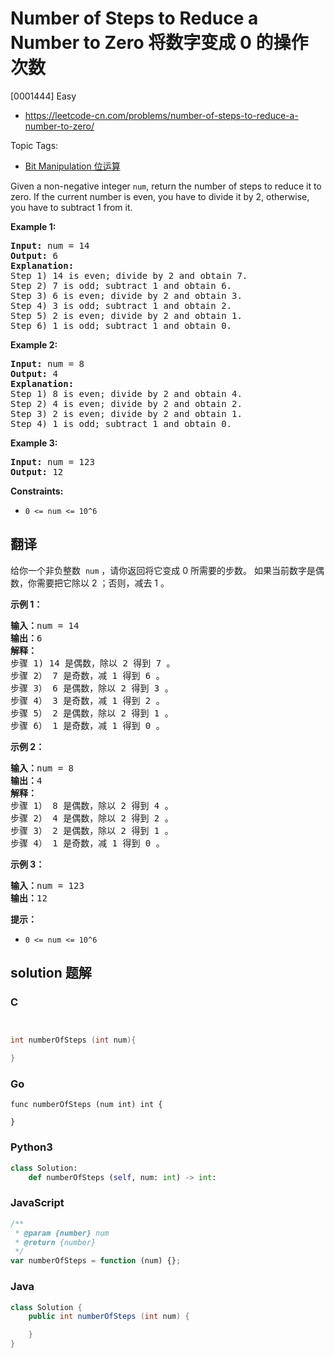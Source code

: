 # Number of Steps to Reduce a Number to Zero 将数字变成 0 的操作次数

[0001444] Easy

- https://leetcode-cn.com/problems/number-of-steps-to-reduce-a-number-to-zero/

Topic Tags:

- [Bit Manipulation 位运算](https://leetcode-cn.com/tag/bit-manipulation/)

Given a non-negative integer `num`, return the number of steps to reduce it to zero. If the current number is even, you have to divide it by 2, otherwise, you have to subtract 1 from it.

**Example 1:**

<pre><strong>Input:</strong> num = 14
<strong>Output:</strong> 6
<strong>Explanation:</strong>&nbsp;
Step 1) 14 is even; divide by 2 and obtain 7.&nbsp;
Step 2) 7 is odd; subtract 1 and obtain 6.
Step 3) 6 is even; divide by 2 and obtain 3.&nbsp;
Step 4) 3 is odd; subtract 1 and obtain 2.&nbsp;
Step 5) 2 is even; divide by 2 and obtain 1.&nbsp;
Step 6) 1 is odd; subtract 1 and obtain 0.
</pre>

**Example 2:**

<pre><strong>Input:</strong> num = 8
<strong>Output:</strong> 4
<strong>Explanation:</strong>&nbsp;
Step 1) 8 is even; divide by 2 and obtain 4.&nbsp;
Step 2) 4 is even; divide by 2 and obtain 2.&nbsp;
Step 3) 2 is even; divide by 2 and obtain 1.&nbsp;
Step 4) 1 is odd; subtract 1 and obtain 0.
</pre>

**Example 3:**

<pre><strong>Input:</strong> num = 123
<strong>Output:</strong> 12
</pre>

**Constraints:**

- `0 <= num <= 10^6`

## 翻译

给你一个非负整数  `num` ，请你返回将它变成 0 所需要的步数。 如果当前数字是偶数，你需要把它除以 2 ；否则，减去 1 。

**示例 1：**

<pre><strong>输入：</strong>num = 14
<strong>输出：</strong>6
<strong>解释：
</strong>步骤 1) 14 是偶数，除以 2 得到 7 。
步骤 2） 7 是奇数，减 1 得到 6 。
步骤 3） 6 是偶数，除以 2 得到 3 。
步骤 4） 3 是奇数，减 1 得到 2 。
步骤 5） 2 是偶数，除以 2 得到 1 。
步骤 6） 1 是奇数，减 1 得到 0 。
</pre>

**示例 2：**

<pre><strong>输入：</strong>num = 8
<strong>输出：</strong>4
<strong>解释：</strong>
步骤 1） 8 是偶数，除以 2 得到 4 。
步骤 2） 4 是偶数，除以 2 得到 2 。
步骤 3） 2 是偶数，除以 2 得到 1 。
步骤 4） 1 是奇数，减 1 得到 0 。
</pre>

**示例 3：**

<pre><strong>输入：</strong>num = 123
<strong>输出：</strong>12
</pre>

**提示：**

- `0 <= num <= 10^6`

## solution 题解

### C

```c


int numberOfSteps (int num){

}
```

### Go

```golang
func numberOfSteps (num int) int {

}
```

### Python3

```python
class Solution:
    def numberOfSteps (self, num: int) -> int:
```

### JavaScript

```javascript
/**
 * @param {number} num
 * @return {number}
 */
var numberOfSteps = function (num) {};
```

### Java

```java
class Solution {
    public int numberOfSteps (int num) {

    }
}
```
